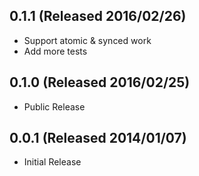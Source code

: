 ## 0.1.1 (Released 2016/02/26)

* Support atomic & synced work
* Add more tests

## 0.1.0 (Released 2016/02/25)

* Public Release

## 0.0.1 (Released 2014/01/07)

* Initial Release
